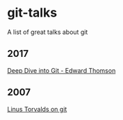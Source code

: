 # git-talks
A list of great talks about git

## 2017

[Deep Dive into Git - Edward Thomson](https://www.youtube.com/watch?v=fBP18-taaNw&ab_channel=NDCConferences)

## 2007

[Linus Torvalds on git](https://www.youtube.com/watch?v=4XpnKHJAok8&ab_channel=Google)

